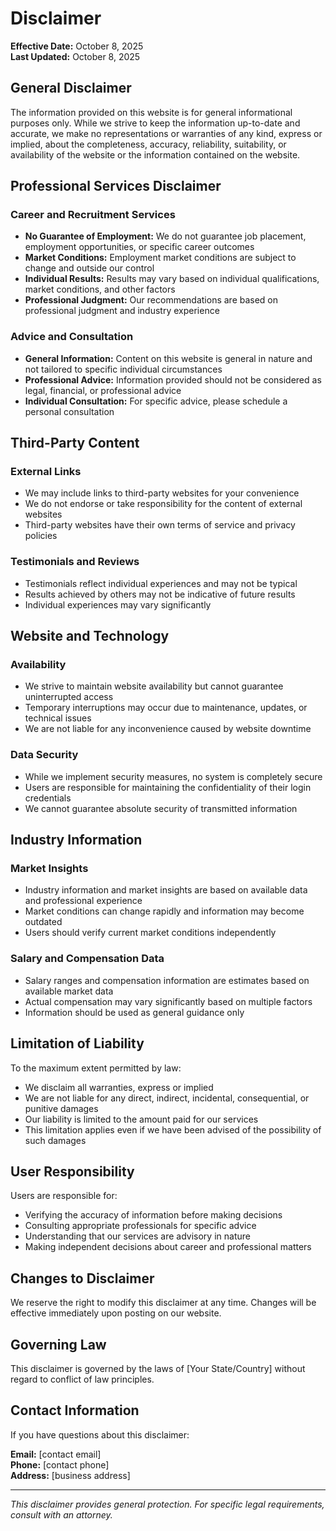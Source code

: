 # Disclaimer

**Effective Date:** October 8, 2025  
**Last Updated:** October 8, 2025

## General Disclaimer

The information provided on this website is for general informational purposes only. While we strive to keep the information up-to-date and accurate, we make no representations or warranties of any kind, express or implied, about the completeness, accuracy, reliability, suitability, or availability of the website or the information contained on the website.

## Professional Services Disclaimer

### Career and Recruitment Services
- **No Guarantee of Employment:** We do not guarantee job placement, employment opportunities, or specific career outcomes
- **Market Conditions:** Employment market conditions are subject to change and outside our control
- **Individual Results:** Results may vary based on individual qualifications, market conditions, and other factors
- **Professional Judgment:** Our recommendations are based on professional judgment and industry experience

### Advice and Consultation
- **General Information:** Content on this website is general in nature and not tailored to specific individual circumstances
- **Professional Advice:** Information provided should not be considered as legal, financial, or professional advice
- **Individual Consultation:** For specific advice, please schedule a personal consultation

## Third-Party Content

### External Links
- We may include links to third-party websites for your convenience
- We do not endorse or take responsibility for the content of external websites
- Third-party websites have their own terms of service and privacy policies

### Testimonials and Reviews
- Testimonials reflect individual experiences and may not be typical
- Results achieved by others may not be indicative of future results
- Individual experiences may vary significantly

## Website and Technology

### Availability
- We strive to maintain website availability but cannot guarantee uninterrupted access
- Temporary interruptions may occur due to maintenance, updates, or technical issues
- We are not liable for any inconvenience caused by website downtime

### Data Security
- While we implement security measures, no system is completely secure
- Users are responsible for maintaining the confidentiality of their login credentials
- We cannot guarantee absolute security of transmitted information

## Industry Information

### Market Insights
- Industry information and market insights are based on available data and professional experience
- Market conditions can change rapidly and information may become outdated
- Users should verify current market conditions independently

### Salary and Compensation Data
- Salary ranges and compensation information are estimates based on available market data
- Actual compensation may vary significantly based on multiple factors
- Information should be used as general guidance only

## Limitation of Liability

To the maximum extent permitted by law:
- We disclaim all warranties, express or implied
- We are not liable for any direct, indirect, incidental, consequential, or punitive damages
- Our liability is limited to the amount paid for our services
- This limitation applies even if we have been advised of the possibility of such damages

## User Responsibility

Users are responsible for:
- Verifying the accuracy of information before making decisions
- Consulting appropriate professionals for specific advice
- Understanding that our services are advisory in nature
- Making independent decisions about career and professional matters

## Changes to Disclaimer

We reserve the right to modify this disclaimer at any time. Changes will be effective immediately upon posting on our website.

## Governing Law

This disclaimer is governed by the laws of [Your State/Country] without regard to conflict of law principles.

## Contact Information

If you have questions about this disclaimer:

**Email:** [contact email]  
**Phone:** [contact phone]  
**Address:** [business address]
<!-- //Jess info -->
---

*This disclaimer provides general protection. For specific legal requirements, consult with an attorney.*